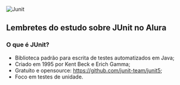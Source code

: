 ![Junit](https://user-images.githubusercontent.com/49697760/118805750-a9d9a280-b87c-11eb-8231-ed9eabec4bc7.jpg)

## Lembretes do estudo sobre JUnit no Alura

### O que é JUnit?

- Biblioteca padrão para escrita de testes automatizados em Java;
- Criado em 1995 por Kent Beck e Erich Gamma;
- Gratuito e opensource: https://github.com/junit-team/junit5;
- Foco em testes de unidade.

